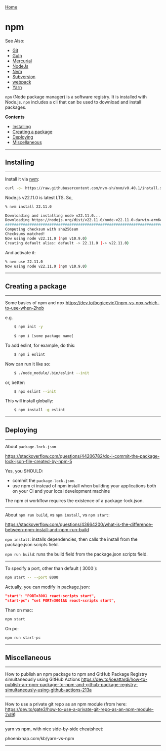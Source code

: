 [Home](Readme.md)
# npm

See Also:

 - [Git](Git.md)
 - [Gulp](Gulp.md)
 - [Mercurial](Mercurial.md)
 - [NodeJs](NodeJs.md)
 - [Nvm](Nvm.md)
 - [Subversion](Subversion.md)
 - [webpack](Webpack.md)
 - [Yarn](Yarn.md)
 
`npm` (Node package manager) is a software registry. It is installed with Node.js.
`npm` includes a cli that can be used to download and install packages.

**Contents**

- [Installing](Npm.md#installing)
- [Creating a package](Npm.md#creating-a-package)
- [Deploying](Npm.md#deploying)
- [Miscellaneous](Npm.md#miscellaneous)

---

## Installing 

---

Install it via [nvm](Nvm.md):

```bash
curl -o- https://raw.githubusercontent.com/nvm-sh/nvm/v0.40.1/install.sh | bash
```

Node.js v22.11.0 is latest LTS. So,

```bash
% nvm install 22.11.0

Downloading and installing node v22.11.0...
Downloading https://nodejs.org/dist/v22.11.0/node-v22.11.0-darwin-arm64.tar.xz...
######################################################################### 100.0%
Computing checksum with sha256sum
Checksums matched!
Now using node v22.11.0 (npm v10.9.0)
Creating default alias: default -> 22.11.0 (-> v22.11.0)
```

And activate it:

```bash
% nvm use 22.11.0
Now using node v22.11.0 (npm v10.9.0)
```

---

## Creating a package

---

Some basics of npm and npx
https://dev.to/bogicevic7/npm-vs-npx-which-to-use-when-2hob

e.g.

```bash
    $ npm init -y
    
    $ npm i [some package name]
```

To add eslint, for example, do this:

```bash
    $ npm i eslint
```

Now can run it like so:
    
```bash
    $ ./node_module/.bin/eslint --init
```

or, better:    
    
```bash
    $ npx eslint --init
```

This will install globally:    
    
```bash
    $ npm install -g eslint
```

---

## Deploying

---

About `package-lock.json`

https://stackoverflow.com/questions/44206782/do-i-commit-the-package-lock-json-file-created-by-npm-5

Yes, you SHOULD:

- commit the `package-lock.json`.
- use npm ci instead of npm install when building your applications both on your CI and your local development machine

The npm ci workflow requires the existence of a package-lock.json.

---

About `npm run build`, vs `npm install`, vs `npm start`:

https://stackoverflow.com/questions/43664200/what-is-the-difference-between-npm-install-and-npm-run-build

`npm install`: installs dependencies, then calls the install from the package.json scripts field.

`npm run build`: runs the build field from the package.json scripts field.

---

To specify a port, other than default ( 3000 ):

```bash
npm start -- --port 8000
```

Actually, you can modify in package.json:

```json
"start": "PORT=3001 react-scripts start",
"start-pc": "set PORT=3001&& react-scripts start",
```

Than on mac:

```bash
npm start
```

On pc:

```bash
npm run start-pc
```

---

## Miscellaneous

---

How to publish an npm package to npm and GitHub Package Registry simultaneously using GitHub Actions
https://dev.to/joeattardi/how-to-publish-an-npm-package-to-npm-and-github-package-registry-simultaneously-using-github-actions-213a

---

How to use a private git repo as an npm module
(from here: https://dev.to/gate3/how-to-use-a-private-git-repo-as-an-npm-module-2cl9)

---

yarn vs npm, with nice side-by-side cheatsheet:

phoenixnap.com/kb/yarn-vs-npm

---
